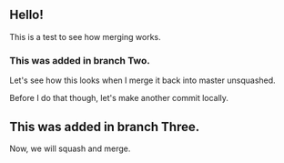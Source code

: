 

## Hello!

This is a test to see how merging works.

### This was added in branch Two.

Let's see how this looks when I merge it back into master unsquashed. 

Before I do that though, let's make another commit locally.

## This was added in branch Three.

Now, we will squash and merge.